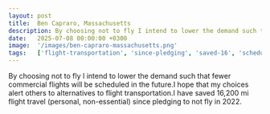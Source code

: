```yaml
---
layout: post
title:  Ben Capraro, Massachusetts
description: By choosing not to fly I intend to lower the demand such that fewer commercial flights will be scheduled in the future.I hope that my choices alert ot...
date:   2025-07-08 00:00:00 +0300
image:  '/images/ben-capraro-massachusetts.png'
tags:   ['flight-transportation', 'since-pledging', 'saved-16', 'scheduled', 'personal', 'non', 'lower', 'intend']
---
```

By choosing not to fly I intend to lower the demand such that fewer commercial flights will be scheduled in the future.I hope that my choices alert others to alternatives to flight transportation.I have saved 16,200 mi flight travel (personal, non-essential) since pledging to not fly in 2022.

